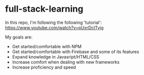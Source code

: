 # full-stack-learning

In this repo, I'm following the following 'tutorial': https://www.youtube.com/watch?v=pUxrDcITyjg

My goals are:
- Get started/comfortable with NPM
- Get started/comfortable with Firebase and some of its features
- Expand knowledge in Javasript/HTML/CSS
- Increase comfort when dealing with new frameworks
- Increase proficiency and speed
